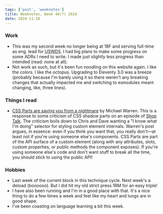 ```yaml
---
tags: ['post', 'weeknotes']
title: Weeknotes, Week 48(?) 2024
date: 2024-11-28
---
```


### Work

- This was my second week no longer being at 18F and serving full-time as eng. lead for <abbr title="U.S. Web Design System">USWDS</abbr>. I had big plans to make some progress on some ADRs I need to write. I made just slightly less progress than intended (read: none at all).
- Not work as such, but it's been fun noodling on this website again. I like the colors. I like the octopus. Upgrading to Eleventy 3.0 was a breeze (probably because I'm barely using it so there weren't any breaking changes that actually impacted me and switching to esmodules meant changing, like, three lines). 

### Things I read

- [CSS Parts are saving you from a nightmare](https://dev.to/michaelwarren1106/css-parts-are-saving-you-1k79) by Michael Warren. This is a response to some criticism of CSS shadow parts on an episode of [Shop Talk](https://shoptalkshow.com/640/). The criticism boils down to Chris and Dave wanting a "I know what I'm doing" selector for styling custom element internals. Warren's post argues, in essence: even if you think you want that, you really don't—at least not if you're using someone else's components. CSS Parts are part of the API surface of a custom element (along with any attributes, slots, custom properties, or public methods the component exposes). If you're using someone else's code and don't want stuff to break all the time, you should stick to using the public API!

### Hobbies

- Last week of the current block in this technique cycle. Next week's a deload (boooooo). But I did hit my old strict press 1RM for an easy triple!
- I have also been running and I'm in a good place with that. It's a nice thing to do a few times a week and feel like my heart and lungs are in good shape.
- I've been coasting on language learning a bit this week.

